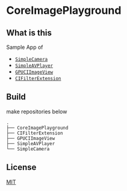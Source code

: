 CoreImagePlayground
===========

## What is this

Sample App of

- [`SimpleCamera`](https://github.com/dnpp73/SimpleCamera)
- [`SimpleAVPlayer`](https://github.com/dnpp73/SimpleAVPlayer)
- [`GPUCIImageView`](https://github.com/dnpp73/GPUCIImageView)
- [`CIFilterExtension`](https://github.com/dnpp73/CIFilterExtension)


## Build

make repositories below

```
.
├── CoreImagePlayground
├── CIFilterExtension
├── GPUCIImageView
├── SimpleAVPlayer
└── SimpleCamera
```


## License

[MIT](/LICENSE)
